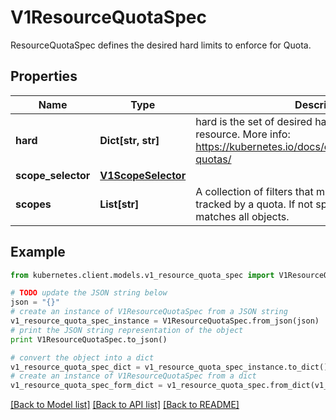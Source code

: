 # V1ResourceQuotaSpec

ResourceQuotaSpec defines the desired hard limits to enforce for Quota.

## Properties

Name | Type | Description | Notes
------------ | ------------- | ------------- | -------------
**hard** | **Dict[str, str]** | hard is the set of desired hard limits for each named resource. More info: https://kubernetes.io/docs/concepts/policy/resource-quotas/ | [optional] 
**scope_selector** | [**V1ScopeSelector**](V1ScopeSelector.md) |  | [optional] 
**scopes** | **List[str]** | A collection of filters that must match each object tracked by a quota. If not specified, the quota matches all objects. | [optional] 

## Example

```python
from kubernetes.client.models.v1_resource_quota_spec import V1ResourceQuotaSpec

# TODO update the JSON string below
json = "{}"
# create an instance of V1ResourceQuotaSpec from a JSON string
v1_resource_quota_spec_instance = V1ResourceQuotaSpec.from_json(json)
# print the JSON string representation of the object
print V1ResourceQuotaSpec.to_json()

# convert the object into a dict
v1_resource_quota_spec_dict = v1_resource_quota_spec_instance.to_dict()
# create an instance of V1ResourceQuotaSpec from a dict
v1_resource_quota_spec_form_dict = v1_resource_quota_spec.from_dict(v1_resource_quota_spec_dict)
```
[[Back to Model list]](../README.md#documentation-for-models) [[Back to API list]](../README.md#documentation-for-api-endpoints) [[Back to README]](../README.md)


